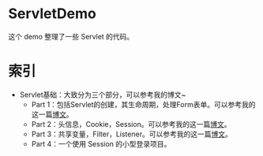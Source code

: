 # ServletDemo
这个 demo 整理了一些 Servlet 的代码。

# 索引
- Servlet基础：大致分为三个部分，可以参考我的博文~
  - Part 1：包括Servlet的创建，其生命周期，处理Form表单。可以参考我的这一篇[博文](http://likexin.org/2017/01/06/Servlet%E5%88%9D%E6%AD%A5%EF%BC%88%E4%B8%80%EF%BC%89/)。
  - Part 2：头信息，Cookie，Session。可以参考我的这一篇[博文](http://likexin.org/2017/01/08/Servlet%E5%88%9D%E6%AD%A5%EF%BC%88%E4%BA%8C%EF%BC%89/)。
  - Part 3：共享变量，Filter，Listener。可以参考我的这一篇[博文](http://likexin.org/2017/01/09/Servlet%E5%88%9D%E6%AD%A5%EF%BC%88%E4%B8%89%EF%BC%89/)。
  - Part 4：一个使用 Session 的小型登录项目。
